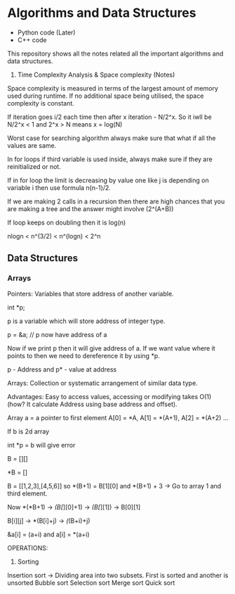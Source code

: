 # Algorithms and Data Structures

- Python code (Later)
- C++ code

This repository shows all the notes related all the important algorithms and data structures.

1. Time Complexity Analysis & Space complexity (Notes)

Space complexity is measured in terms of the largest amount of memory used during runtime.
If no additional space being utilised, the space complexity is constant.

If iteration goes i/2 each time then after x iteration - N/2^x. So it iwll be N/2^x < 1 and 2^x > N means x = log(N)

Worst case for searching algorithm always make sure that what if all the values are same.

In for loops if third variable is used inside, always make sure if they are reinitialized or not.

If in for loop the limit is decreasing by value one like j is depending on variable i then use formula n(n-1)/2.

If we are making 2 calls in a recursion then there are high chances that you are making a tree and the answer might involve (2^(A+B))

If loop keeps on doubling then it is log(n)

nlogn < n^(3/2) < n^(logn) < 2^n

## Data Structures

### Arrays

Pointers: Variables that store address of another variable.

int *p;

p is a variable which will store address of integer type.

p = &a; // p now have address of a

Now if we print p then it will give address of a. If we want value where it points to then we need to dereference it by using *p.

p - Address and p* - value at address


Arrays: Collection or systematic arrangement of similar data type.

Advantages: Easy to access values, accessing or modifying takes O(1) (how? It calculate Address using base address and offset).

Array a = a pointer to first element
A[0] = *A, A[1] = *(A+1), A[2] = *(A+2) ...

If b is 2d array

int *p = b will give error

B = [][]

*B = []

B = [[1,2,3],[4,5,6]] so *(B+1) = B[1][0] and *(B+1) + 3 -> Go to array 1 and third element.

Now *(*B+1) -> *(B[*][0]+1) -> *(B[*][1]) -> B[0][1]

B[i][j] -> *(B[i]+j) -> *(*(B+i)+j)

&a[i] = (a+i) and a[i] = *(a+i)

OPERATIONS:
1. Sorting

Insertion sort -> Dividing area into two subsets. First is sorted and another is unsorted
Bubble sort
Selection sort
Merge sort
Quick sort

